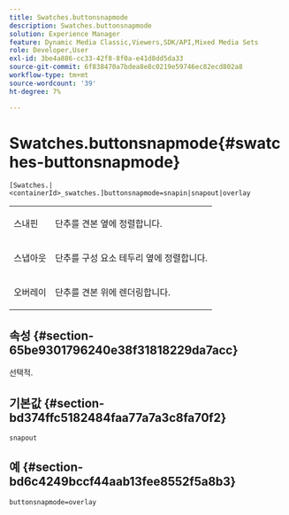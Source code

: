 ```yaml
---
title: Swatches.buttonsnapmode
description: Swatches.buttonsnapmode
solution: Experience Manager
feature: Dynamic Media Classic,Viewers,SDK/API,Mixed Media Sets
role: Developer,User
exl-id: 3be4a886-cc33-42f8-8f0a-e41d8dd5da33
source-git-commit: 6f838470a7bdea8e8c0219e59746ec82ecd802a8
workflow-type: tm+mt
source-wordcount: '39'
ht-degree: 7%

---
```


# Swatches.buttonsnapmode{#swatches-buttonsnapmode}

`[Swatches.|<containerId>_swatches.]buttonsnapmode=snapin|snapout|overlay`

<table id="table_4322E3ECE9354016B891F5E7A35D6A2A"> 
 <tbody> 
  <tr> 
   <td> <p> <span class="codeph"> <span class="varname"> 스내핀</span> </span> </p> </td> 
   <td> <p>단추를 견본 옆에 정렬합니다. </p> </td> 
  </tr> 
  <tr> 
   <td> <p> <span class="codeph"> <span class="varname"> 스냅아웃</span> </span> </p> </td> 
   <td> <p>단추를 구성 요소 테두리 옆에 정렬합니다. </p> </td> 
  </tr> 
  <tr> 
   <td> <p> <span class="codeph"> <span class="varname"> 오버레이</span> </span> </p> </td> 
   <td> <p>단추를 견본 위에 렌더링합니다. </p> </td> 
  </tr> 
 </tbody> 
</table>

## 속성 {#section-65be9301796240e38f31818229da7acc}

선택적.

## 기본값 {#section-bd374ffc5182484faa77a7a3c8fa70f2}

`snapout`

## 예 {#section-bd6c4249bccf44aab13fee8552f5a8b3}

`buttonsnapmode=overlay`
